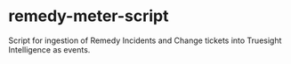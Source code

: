# remedy-meter-script
Script for ingestion of Remedy Incidents and Change tickets into Truesight Intelligence as events.
